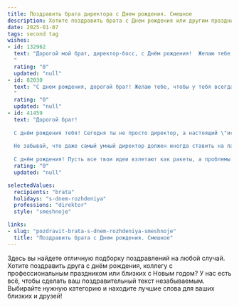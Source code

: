 ```yaml
---
title: Поздравить брата директора c Днем рождения. Смешное
description: Хотите поздравить брата c Днем рождения или другим праздником? Наш ИИ создаст незабываемое поздравление, а вы обязательно выделитесь среди других.  
date: 2025-01-07
tags: second tag
wishes:
- id: 132962
  text: "Дорогой мой брат, директор-босс, с Днём рождения!  Желаю тебе таких оборотов, что бы конкуренты завидовали, таких прибылей, что бы хватало на все твои безумные идеи (а их, я знаю, немало!), и такого отдыха, чтобы ты забыл, что такое Excel и отчеты!  Пусть твой год будет полон успехов, а жизнь — веселья!  Короче,  будь здоров, богат и  немного поумнее (шутка, люблю тебя!).
  "
  rating: "0"
  updated: "null"
- id: 82030
  text: "С днем рождения, дорогой брат! Желаю тебе, чтобы у тебя всегда были подчиненные, которые слушают, как твои любимые песни, и проекты, которые реализуются легко, как ты в детстве ехал с горки на  санки! 😉  Пусть твоя директорская жизнь будет полна смеха, успехов и, конечно же, бонусов! 🎉
  "
  rating: "0"
  updated: "null"
- id: 41459
  text: "Дорогой брат!
  
  С днём рождения тебя! Сегодня ты не просто директор, а настоящий \"исполнительный гений\"! Желаю тебе, чтобы каждое утро начиналось с кофе, а каждый план заканчивался успехом (хотя бы раз в месяц!). Пусть в твоём офисе больше будет смеха, чем отчетов, а коллеги пусть завидуют не зарплате, а твоей харизме!
  
  Не забывай, что даже самый умный директор должен иногда ставить на паузу и просто отдыхать. Поэтому добавь в свой график время для веселья! Помни, что главная задача — это не только управлять, но и уметь порадоваться жизни!
  
  С днём рождения! Пусть все твои идеи взлетают как ракеты, а проблемы растворяются, как утренний туман!"
  rating: "0"
  updated: "null"

selectedValues:
  recipients: "brata"
  holidays: "s-dnem-rozhdeniya"
  professions: "direktor"
  style: "smeshnoje"

links:
- slug: "pozdravit-brata-s-dnem-rozhdeniya-smeshnoje"
  title: "Поздравить брата c Днем рождения. Смешное"
---
```


Здесь вы найдете отличную подборку поздравлений на любой случай.
Хотите поздравить друга с днём рождения, коллегу с профессиональным праздником или близких с Новым годом? У нас есть всё, чтобы сделать ваш поздравительный текст незабываемым. Выбирайте нужную категорию и находите лучшие слова для ваших близких и друзей!

